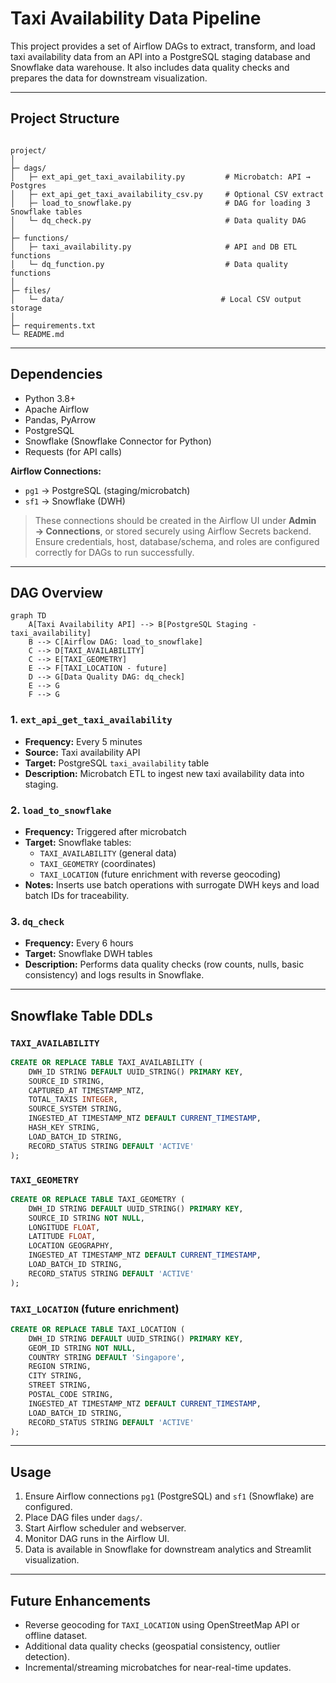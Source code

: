 
# Taxi Availability Data Pipeline

This project provides a set of Airflow DAGs to extract, transform, and load taxi availability data from an API into a PostgreSQL staging database and Snowflake data warehouse. It also includes data quality checks and prepares the data for downstream visualization.

---

## Project Structure

```

project/
│
├─ dags/
│   ├─ ext_api_get_taxi_availability.py         # Microbatch: API → Postgres
│   ├─ ext_api_get_taxi_availability_csv.py     # Optional CSV extract
│   ├─ load_to_snowflake.py                     # DAG for loading 3 Snowflake tables
│   └─ dq_check.py                              # Data quality DAG
│
├─ functions/
│   ├─ taxi_availability.py                     # API and DB ETL functions
│   └─ dq_function.py                           # Data quality functions
│
├─ files/
│   └─ data/                                   # Local CSV output storage
│
├─ requirements.txt
└─ README.md

````

---

## Dependencies

- Python 3.8+
- Apache Airflow
- Pandas, PyArrow
- PostgreSQL
- Snowflake (Snowflake Connector for Python)
- Requests (for API calls)

**Airflow Connections:**
- `pg1` → PostgreSQL (staging/microbatch)
- `sf1` → Snowflake (DWH)

> These connections should be created in the Airflow UI under **Admin → Connections**, or stored securely using Airflow Secrets backend. Ensure credentials, host, database/schema, and roles are configured correctly for DAGs to run successfully.

---

## DAG Overview
```mermaid
graph TD
    A[Taxi Availability API] --> B[PostgreSQL Staging - taxi_availability]
    B --> C[Airflow DAG: load_to_snowflake]
    C --> D[TAXI_AVAILABILITY]
    C --> E[TAXI_GEOMETRY]
    E --> F[TAXI_LOCATION - future]
    D --> G[Data Quality DAG: dq_check]
    E --> G
    F --> G
```

### 1. `ext_api_get_taxi_availability`
- **Frequency:** Every 5 minutes
- **Source:** Taxi availability API
- **Target:** PostgreSQL `taxi_availability` table
- **Description:** Microbatch ETL to ingest new taxi availability data into staging.

### 2. `load_to_snowflake`
- **Frequency:** Triggered after microbatch
- **Target:** Snowflake tables:
  - `TAXI_AVAILABILITY` (general data)
  - `TAXI_GEOMETRY` (coordinates)
  - `TAXI_LOCATION` (future enrichment with reverse geocoding)
- **Notes:** Inserts use batch operations with surrogate DWH keys and load batch IDs for traceability.

### 3. `dq_check`
- **Frequency:** Every 6 hours
- **Target:** Snowflake DWH tables
- **Description:** Performs data quality checks (row counts, nulls, basic consistency) and logs results in Snowflake.

---

## Snowflake Table DDLs

### `TAXI_AVAILABILITY`
```sql
CREATE OR REPLACE TABLE TAXI_AVAILABILITY (
    DWH_ID STRING DEFAULT UUID_STRING() PRIMARY KEY,
    SOURCE_ID STRING,
    CAPTURED_AT TIMESTAMP_NTZ,
    TOTAL_TAXIS INTEGER,
    SOURCE_SYSTEM STRING,
    INGESTED_AT TIMESTAMP_NTZ DEFAULT CURRENT_TIMESTAMP,
    HASH_KEY STRING,
    LOAD_BATCH_ID STRING,
    RECORD_STATUS STRING DEFAULT 'ACTIVE'
);
````

### `TAXI_GEOMETRY`

```sql
CREATE OR REPLACE TABLE TAXI_GEOMETRY (
    DWH_ID STRING DEFAULT UUID_STRING() PRIMARY KEY,
    SOURCE_ID STRING NOT NULL,
    LONGITUDE FLOAT,
    LATITUDE FLOAT,
    LOCATION GEOGRAPHY,
    INGESTED_AT TIMESTAMP_NTZ DEFAULT CURRENT_TIMESTAMP,
    LOAD_BATCH_ID STRING,
    RECORD_STATUS STRING DEFAULT 'ACTIVE'
);
```

### `TAXI_LOCATION` (future enrichment)

```sql
CREATE OR REPLACE TABLE TAXI_LOCATION (
    DWH_ID STRING DEFAULT UUID_STRING() PRIMARY KEY,
    GEOM_ID STRING NOT NULL,
    COUNTRY STRING DEFAULT 'Singapore',
    REGION STRING,
    CITY STRING,
    STREET STRING,
    POSTAL_CODE STRING,
    INGESTED_AT TIMESTAMP_NTZ DEFAULT CURRENT_TIMESTAMP,
    LOAD_BATCH_ID STRING,
    RECORD_STATUS STRING DEFAULT 'ACTIVE'
);
```

---

## Usage

1. Ensure Airflow connections `pg1` (PostgreSQL) and `sf1` (Snowflake) are configured.
2. Place DAG files under `dags/`.
3. Start Airflow scheduler and webserver.
4. Monitor DAG runs in the Airflow UI.
5. Data is available in Snowflake for downstream analytics and Streamlit visualization.

---

## Future Enhancements

* Reverse geocoding for `TAXI_LOCATION` using OpenStreetMap API or offline dataset.
* Additional data quality checks (geospatial consistency, outlier detection).
* Incremental/streaming microbatches for near-real-time updates.


